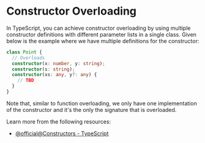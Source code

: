 # Constructor Overloading

In TypeScript, you can achieve constructor overloading by using multiple constructor definitions with different parameter lists in a single class. Given below is the example where we have multiple definitions for the constructor:

```typescript
class Point {
  // Overloads
  constructor(x: number, y: string);
  constructor(s: string);
  constructor(xs: any, y?: any) {
    // TBD
  }
}
```

Note that, similar to function overloading, we only have one implementation of the constructor and it's the only the signature that is overloaded.

Learn more from the following resources:

- [@official@Constructors - TypeScript](https://www.typescriptlang.org/docs/handbook/2/classes.html#constructors)
